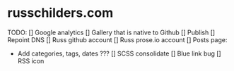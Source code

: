 # russchilders.com

TODO:
[] Google analytics
[] Gallery that is native to Github
[] Publish
[] Repoint DNS
[] Russ github account
[] Russ prose.io account
[] Posts page:
   - Add categories, tags, dates ???
[] SCSS consolidate
[] Blue link bug
[] RSS icon
